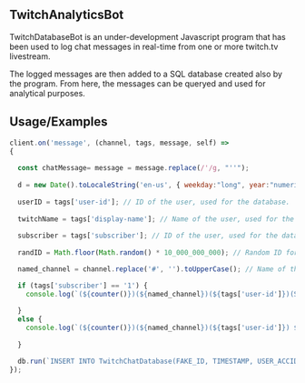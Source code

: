## TwitchAnalyticsBot

TwitchDatabaseBot is an under-development Javascript program that has been used to log chat messages in real-time from one or more twitch.tv livestream.

The logged messages are then added to a SQL database created also by the program. From here, the messages can be queryed and used for analytical purposes. 


## Usage/Examples

```javascript
client.on('message', (channel, tags, message, self) => 
{
  
  const chatMessage= message = message.replace(/'/g, "''");
  
  d = new Date().toLocaleString('en-us', { weekday:"long", year:"numeric", month:"short", day:"numeric"})
  
  userID = tags['user-id']; // ID of the user, used for the database.
  
  twitchName = tags['display-name']; // Name of the user, used for the database.
  
  subscriber = tags['subscriber']; // ID of the user, used for the database.
  
  randID = Math.floor(Math.random() * 10_000_000_000); // Random ID for the database.

  named_channel = channel.replace('#', '').toUpperCase(); // Name of the channel, without the #.

  if (tags['subscriber'] == '1') {
    console.log(`(${counter()})(${named_channel})(${tags['user-id']})(SUB) ${tags['display-name']}: ${chatMessage}`); // If the user is a subscriber, it will log that to the database.
    
  }
  else {
    console.log(`(${counter()})(${named_channel})(${tags['user-id']}) ${tags['display-name']}: ${chatMessage}`); // If the user is not a subscriber, it will log that to the database.
    
  }

  db.run(`INSERT INTO TwitchChatDatabase(FAKE_ID, TIMESTAMP, USER_ACCID, TWITCH_NAME, CHAT_MESSAGE, CHANNEL) VALUES(?, ?, ?, ?, ?, ?)`, [randID, d, userID, twitchName, chatMessage, named_channel], errorMessage); 
});
```

